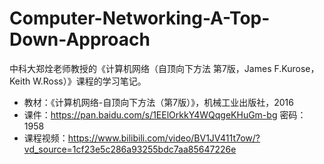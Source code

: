 # Computer-Networking-A-Top-Down-Approach

中科大郑烇老师教授的《计算机网络（自顶向下方法 第7版，James F.Kurose，Keith W.Ross）》课程的学习笔记。

+ 教材：《计算机网络-自顶向下方法（第7版）》，机械工业出版社，2016
+ 课件：<https://pan.baidu.com/s/1EElOrkkY4WQqgeKHuGm-bg>   密码：1958
+ 课程视频：<https://www.bilibili.com/video/BV1JV411t7ow/?vd_source=1cf23e5c286a93255bdc7aa85647226e>